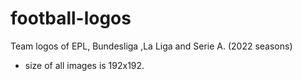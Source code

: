 # football-logos
Team logos of EPL, Bundesliga ,La Liga and Serie A. (2022 seasons)
- size of all images is 192x192.

